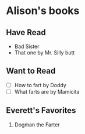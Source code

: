 # Alison's books
## Have Read
- Bad Sister
- That one by Mr. Silly butt

## Want to Read
- [ ] How to fart by Doddy
- [ ] What farts are by Mamicita

## Everett's Favorites
1. Dogman the Farter
